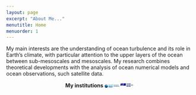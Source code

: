 ```yaml
---
layout: page
excerpt: "About Me..."
menutitle: Home
menuorder: 1
---
```


My main interests are the understanding of ocean turbulence and its role in Earth’s climate, with particular attention to the upper layers of the ocean between sub-mesoscales and mesoscales. My research combines theoretical developments with the analysis of ocean numerical models and ocean observations, such satellite data. 

<center>
<b>My institutions </b>
<img src="images/icatmar_marca_horit.png" width="40"><img src="images/Logo-ICM.png" width="40">
</center>
